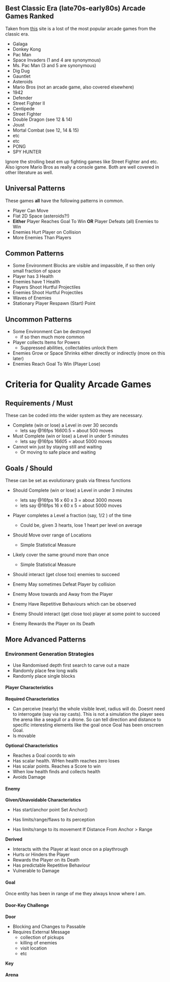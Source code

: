 
## Best Classic Era (late70s-early80s) Arcade Games Ranked

Taken from [this](https://www.ranker.com/crowdranked-list/the-best-classic-arcade-games)
 site is a lost of the most popular arcade games from the classic era.
 - Galaga
 - Donkey Kong
 - Pac Man
 - Space Invaders (1 and 4 are synonymous)
 - Ms. Pac Man (3 and 5 are synonymous)
 - Dig Dug
 - Gauntlet
 - Asteroids
 - Mario Bros (not an arcade game, also covered elsewhere)
 - 1942
 - Defender
 - Street Fighter II
 - Centipede
 - Street Fighter 
 - Double Dragon (see 12 & 14)
 - Joust
 - Mortal Combat (see 12, 14 & 15)
 - etc
 - etc
 - PONG
 - SPY HUNTER
  
Ignore the strolling beat em up fighting games like Street Fighter and etc. Also 
ignore Mario Bros as really a console game. Both are well covered in other literature as well.

## Universal Patterns
These games __all__ have the following patterns in common.
 - Player Can Move
 - Flat 2D Space (asteroids?!)
 - __Either__ Player Reaches Goal To Win __OR__ Player Defeats (all) Enemies to Win
 - Enemies Hurt Player on Collision
 - More Enemies Than Players
 
## Common Patterns
 - Some Environment Blocks are visible and impassible, if so then only small fraction of space
 - Player has 3 Health
 - Enemies have 1 Health
 - Players Shoot Hurtful Projectiles
 - Enemies Shoot Hurtful Projectiles
 - Waves of Enemies
 - Stationary Player Respawn (Start) Point
 
## Uncommon Patterns
 - Some Environment Can be destroyed
   - if so then much more common
 - Player collects Items for Powers
   - Suppressed abilities, collectables unlock them
 - Enemies Grow or Space Shrinks either directly or indirectly (more on this later)    
 - Enemies Reach Goal To Win (Player Lose)

# Criteria for Quality Arcade Games

## Requirements / Must
 These can be coded into the wider system as they are necessary.
 - Complete (win or lose) a Level in over 30 seconds
     - lets say @16fps 16*60*0.5 = about 500 moves
 - Must Complete (win or lose) a Level in under 5 minutes
     - lets say @16fps 16*60*5 = about 5000 moves
 - Cannot win just by staying still and waiting
    - Or moving to safe place and waiting

## Goals / Should
 These can be set as evolutionary goals via fitness functions
 - Should Complete (win or lose) a Level in under 3 minutes
     - lets say @16fps 16 x 60 x 3 = about 3000 moves
     - lets say @16fps 16 x 60 x 5 = about 5000 moves
 - Player completes a Level a fraction (say, 1/2 ) of the time
    - Could be, given 3 hearts, lose 1 heart per level on average
 - Should Move over range of Locations
    - Simple Statistical Measure
 - Likely cover the same ground more than once
    - Simple Statistical Measure
 - Should interact (get close too) enemies to succeed

 - Enemy May sometimes Defeat Player by collision
 - Enemy Move towards and Away from the Player
 - Enemy Have Repetitive Behaviours which can be observed
 - Enemy Should interact (get close too) player at some point to succeed
 
 - Enemy Rewards the Player on its Death

## More Advanced Patterns

### Environment Generation Strategies

 - Use Randomised depth first search to carve out a maze
 - Randomly place few long walls
 - Randomly place single blocks

#### Player Characteristics

**Required Characteristics**

- Can perceive (nearly) the whole visible level, radius will do. Doesnt need to interrogate (say via ray casts). This is not a simulation the player sees the arena like a seagull or a drone. So can tell direction and distance to specific interesting elements like the goal once Goal has been onscreen Goal.
- Is movable

**Optional Characteristics**

- Reaches a Goal coords to win
- Has scalar health. WHen health reaches zero loses
- Has scalar points. Reaches a Score to win
- When low health finds and collects health
- Avoids Damage

#### Enemy

**Given/Unavoidable Characteristics**

- Has start/anchor point
    Set Anchor()

- Has limits/range/flaws to its perception
        
- Has limits/range to its movement
    If Distance From Anchor > Range

**Derived**

- Interacts with the Player at least once on a playthrough
- Hurts or Hinders the Player
- Rewards the Player on its Death
- Has predictable Repetitive Behaviour
- Vulnerable to Damage

#### Goal

Once entity has been in range of me they always know where I am.

#### Door-Key Challenge

**Door**

- Blocking and Changes to Passable
- Requires External Message
    - collection of pickups
    - killing of enemies
    - visit location
    - etc

**Key**

#### Arena


